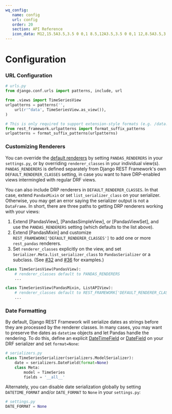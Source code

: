```yaml
---
wq_config:
   name: config
   url: config
   order: 20
   section: API Reference
   icon_data: M12,15.5A3.5,3.5 0 0,1 8.5,12A3.5,3.5 0 0,1 12,8.5A3.5,3.5 0 0,1 15.5,12A3.5,3.5 0 0,1 12,15.5M19.43,12.97C19.47,12.65 19.5,12.33 19.5,12C19.5,11.67 19.47,11.34 19.43,11L21.54,9.37C21.73,9.22 21.78,8.95 21.66,8.73L19.66,5.27C19.54,5.05 19.27,4.96 19.05,5.05L16.56,6.05C16.04,5.66 15.5,5.32 14.87,5.07L14.5,2.42C14.46,2.18 14.25,2 14,2H10C9.75,2 9.54,2.18 9.5,2.42L9.13,5.07C8.5,5.32 7.96,5.66 7.44,6.05L4.95,5.05C4.73,4.96 4.46,5.05 4.34,5.27L2.34,8.73C2.21,8.95 2.27,9.22 2.46,9.37L4.57,11C4.53,11.34 4.5,11.67 4.5,12C4.5,12.33 4.53,12.65 4.57,12.97L2.46,14.63C2.27,14.78 2.21,15.05 2.34,15.27L4.34,18.73C4.46,18.95 4.73,19.03 4.95,18.95L7.44,17.94C7.96,18.34 8.5,18.68 9.13,18.93L9.5,21.58C9.54,21.82 9.75,22 10,22H14C14.25,22 14.46,21.82 14.5,21.58L14.87,18.93C15.5,18.67 16.04,18.34 16.56,17.94L19.05,18.95C19.27,19.03 19.54,18.95 19.66,18.73L21.66,15.27C21.78,15.05 21.73,14.78 21.54,14.63L19.43,12.97Z
---
```


# Configuration

### URL Configuration

```python
# urls.py
from django.conf.urls import patterns, include, url

from .views import TimeSeriesView
urlpatterns = patterns('',
    url(r'^data', TimeSeriesView.as_view()),
)

# This is only required to support extension-style formats (e.g. /data.csv)
from rest_framework.urlpatterns import format_suffix_patterns
urlpatterns = format_suffix_patterns(urlpatterns)
```

### Customizing Renderers

You can override the [default renderers][renderers] by setting `PANDAS_RENDERERS` in your `settings.py`, or by overriding `renderer_classes` in your individual view(s).  `PANDAS_RENDERERS` is defined separately from Django REST Framework's own `DEFAULT_RENDERER_CLASSES` setting, in case you want to have DRP-enabled views intermingled with regular DRF views.

You can also include DRP renderers in `DEFAULT_RENDERER_CLASSES`.  In that case, extend `PandasMixin` or set `list_serializer_class` on your serializer.  Otherwise, you may get an error saying the serializer output is not a `DataFrame`.  In short, there are three paths to getting DRP renderers working with your views:

 1. Extend [PandasView], [PandasSimpleView], or [PandasViewSet], and use the `PANDAS_RENDERERS` setting (which defaults to the list above).
 2. Extend [PandasMixin] and customize `REST_FRAMEWORK['DEFAULT_RENDERER_CLASSES']` to add one or more `rest_pandas` renderers.
 3. Set `renderer_classes` explicitly on the view, and set `Serializer.Meta.list_serializer_class` to `PandasSerializer` or a subclass.  (See [#32] and [#36] for examples.)

```python
class TimeSeriesView(PandasView):
    # renderer_classes default to PANDAS_RENDERERS
    ...

class TimeSeriesView(PandasMixin, ListAPIView):
    # renderer_classes default to REST_FRAMEWORK['DEFAULT_RENDERER_CLASSES']
    ...
```

### Date Formatting

By default, Django REST Framework will serialize dates as strings before they are processed by the renderer classes.  In many cases, you may want to preserve the dates as `datetime` objects and let Pandas handle the rendering.  To do this, define an explicit [DateTimeField] or [DateField] on your DRF serializer and set `format=None`:

```python
# serializers.py
class TimeSeriesSerializer(serializers.ModelSerializer):
    date = serializers.DateField(format=None)
    class Meta:
        model = TimeSeries
        fields = '__all__'
```

Alternately, you can disable date serialization globally by setting `DATETIME_FORMAT` and/or `DATE_FORMAT` to `None` in your `settings.py`:

```python
# settings.py
DATE_FORMAT = None
```

[renderers]: ./renderers/index.md
[#32]: https://github.com/wq/django-rest-pandas/issues/32
[#36]: https://github.com/wq/django-rest-pandas/issues/36
[DateField]: http://www.django-rest-framework.org/api-guide/fields/#datefield
[DateTimeField]: http://www.django-rest-framework.org/api-guide/fields/#datetimefield

